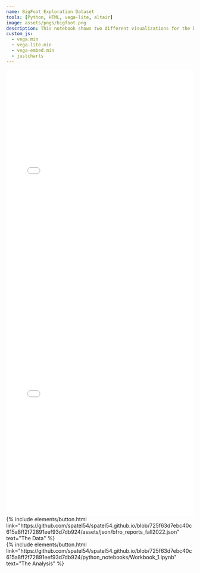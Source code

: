 ```yaml
---
name: BigFoot Exploration Dataset
tools: [Python, HTML, vega-lite, altair]
image: assets/pngs/bigfoot.png
description: This notebook shows two different visualizations for the bigfoot dataset!
custom_js:
  - vega.min
  - vega-lite.min
  - vega-embed.min
  - justcharts
---
```



<iframe src="/assets/scatter.html" width="100%" height="600" style="border:none;"></iframe>

<iframe src="/assets/zselection.html" width="100%" height="600" style="border:none;"></iframe>


<div class="left">
{% include elements/button.html link="https://github.com/spatel54/spatel54.github.io/blob/725f63d7ebc40c615a8ff2f72891eef93d7db924/assets/json/bfro_reports_fall2022.json" text="The Data" %}
</div>

<div class="right">
{% include elements/button.html link="https://github.com/spatel54/spatel54.github.io/blob/725f63d7ebc40c615a8ff2f72891eef93d7db924/python_notebooks/Workbook_1.ipynb" text="The Analysis" %}
</div>

